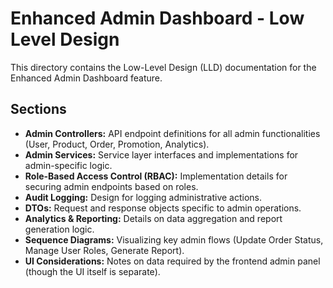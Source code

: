 # Enhanced Admin Dashboard - Low Level Design

This directory contains the Low-Level Design (LLD) documentation for the Enhanced Admin Dashboard feature.

## Sections
- **Admin Controllers:** API endpoint definitions for all admin functionalities (User, Product, Order, Promotion, Analytics).
- **Admin Services:** Service layer interfaces and implementations for admin-specific logic.
- **Role-Based Access Control (RBAC):** Implementation details for securing admin endpoints based on roles.
- **Audit Logging:** Design for logging administrative actions.
- **DTOs:** Request and response objects specific to admin operations.
- **Analytics & Reporting:** Details on data aggregation and report generation logic.
- **Sequence Diagrams:** Visualizing key admin flows (Update Order Status, Manage User Roles, Generate Report).
- **UI Considerations:** Notes on data required by the frontend admin panel (though the UI itself is separate).
